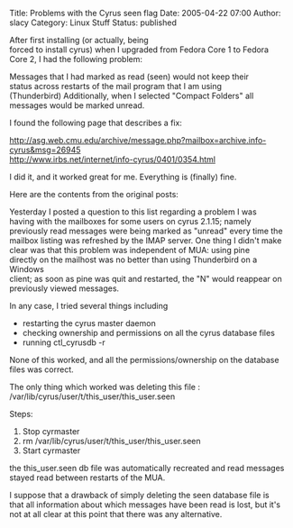 Title: Problems with the Cyrus seen flag
Date: 2005-04-22 07:00
Author: slacy
Category: Linux Stuff
Status: published

After first installing (or actually, being  
forced to install cyrus) when I upgraded from Fedora Core 1 to Fedora  
Core 2, I had the following problem:

Messages that I had marked as read (seen) would not keep their  
status across restarts of the mail program that I am using  
(Thunderbird) Additionally, when I selected "Compact Folders" all  
messages would be marked unread.

I found the following page that describes a fix:

<http://asg.web.cmu.edu/archive/message.php?mailbox=archive.info-cyrus&msg=26945>  
<http://www.irbs.net/internet/info-cyrus/0401/0354.html>

I did it, and it worked great for me. Everything is (finally) fine.

  

Here are the contents from the original posts:

Yesterday I posted a question to this list regarding a problem I was  
having with the mailboxes for some users on cyrus 2.1.15; namely  
previously read messages were being marked as "unread" every time the  
mailbox listing was refreshed by the IMAP server. One thing I didn't
make  
clear was that this problem was independent of MUA: using pine  
directly on the mailhost was no better than using Thunderbird on a
Windows  
client; as soon as pine was quit and restarted, the "N" would reappear
on  
previously viewed messages.

In any case, I tried several things including

-   restarting the cyrus master daemon
-   checking ownership and permissions on all the cyrus database files
-   running ctl\_cyrusdb -r

None of this worked, and all the permissions/ownership on the database  
files was correct.

The only thing which worked was deleting this file
:   /var/lib/cyrus/user/t/this\_user/this\_user.seen

Steps:  
1. Stop cyrmaster  
2. rm /var/lib/cyrus/user/t/this\_user/this\_user.seen  
3. Start cyrmaster

the this\_user.seen db file was automatically recreated and read
messages  
stayed read between restarts of the MUA.

I suppose that a drawback of simply deleting the seen database file is  
that all information about which messages have been read is lost, but
it's  
not at all clear at this point that there was any alternative.

